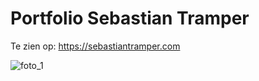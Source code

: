 # Portfolio Sebastian Tramper

Te zien op: https://sebastiantramper.com

![foto_1](https://user-images.githubusercontent.com/34885915/199220850-a06e7f3d-3a16-4d18-a3ab-ebde7e0aa318.png)
